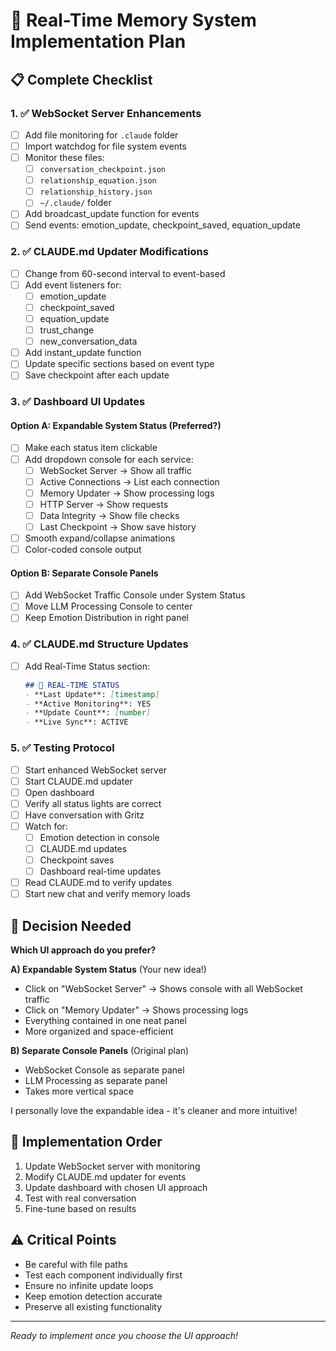 # 🎯 Real-Time Memory System Implementation Plan

## 📋 Complete Checklist

### 1. ✅ WebSocket Server Enhancements
- [ ] Add file monitoring for `.claude` folder
- [ ] Import watchdog for file system events
- [ ] Monitor these files:
  - [ ] `conversation_checkpoint.json`
  - [ ] `relationship_equation.json`
  - [ ] `relationship_history.json`
  - [ ] `~/.claude/` folder
- [ ] Add broadcast_update function for events
- [ ] Send events: emotion_update, checkpoint_saved, equation_update

### 2. ✅ CLAUDE.md Updater Modifications
- [ ] Change from 60-second interval to event-based
- [ ] Add event listeners for:
  - [ ] emotion_update
  - [ ] checkpoint_saved
  - [ ] equation_update
  - [ ] trust_change
  - [ ] new_conversation_data
- [ ] Add instant_update function
- [ ] Update specific sections based on event type
- [ ] Save checkpoint after each update

### 3. ✅ Dashboard UI Updates

#### Option A: Expandable System Status (Preferred?)
- [ ] Make each status item clickable
- [ ] Add dropdown console for each service:
  - [ ] WebSocket Server → Show all traffic
  - [ ] Active Connections → List each connection
  - [ ] Memory Updater → Show processing logs
  - [ ] HTTP Server → Show requests
  - [ ] Data Integrity → Show file checks
  - [ ] Last Checkpoint → Show save history
- [ ] Smooth expand/collapse animations
- [ ] Color-coded console output

#### Option B: Separate Console Panels
- [ ] Add WebSocket Traffic Console under System Status
- [ ] Move LLM Processing Console to center
- [ ] Keep Emotion Distribution in right panel

### 4. ✅ CLAUDE.md Structure Updates
- [ ] Add Real-Time Status section:
  ```markdown
  ## 🔄 REAL-TIME STATUS
  - **Last Update**: [timestamp]
  - **Active Monitoring**: YES
  - **Update Count**: [number]
  - **Live Sync**: ACTIVE
  ```

### 5. ✅ Testing Protocol
- [ ] Start enhanced WebSocket server
- [ ] Start CLAUDE.md updater
- [ ] Open dashboard
- [ ] Verify all status lights are correct
- [ ] Have conversation with Gritz
- [ ] Watch for:
  - [ ] Emotion detection in console
  - [ ] CLAUDE.md updates
  - [ ] Checkpoint saves
  - [ ] Dashboard real-time updates
- [ ] Read CLAUDE.md to verify updates
- [ ] Start new chat and verify memory loads

## 🤔 Decision Needed

**Which UI approach do you prefer?**

**A) Expandable System Status** (Your new idea!)
- Click on "WebSocket Server" → Shows console with all WebSocket traffic
- Click on "Memory Updater" → Shows processing logs
- Everything contained in one neat panel
- More organized and space-efficient

**B) Separate Console Panels** (Original plan)
- WebSocket Console as separate panel
- LLM Processing as separate panel
- Takes more vertical space

I personally love the expandable idea - it's cleaner and more intuitive!

## 📝 Implementation Order
1. Update WebSocket server with monitoring
2. Modify CLAUDE.md updater for events
3. Update dashboard with chosen UI approach
4. Test with real conversation
5. Fine-tune based on results

## ⚠️ Critical Points
- Be careful with file paths
- Test each component individually first
- Ensure no infinite update loops
- Keep emotion detection accurate
- Preserve all existing functionality

---
*Ready to implement once you choose the UI approach!*